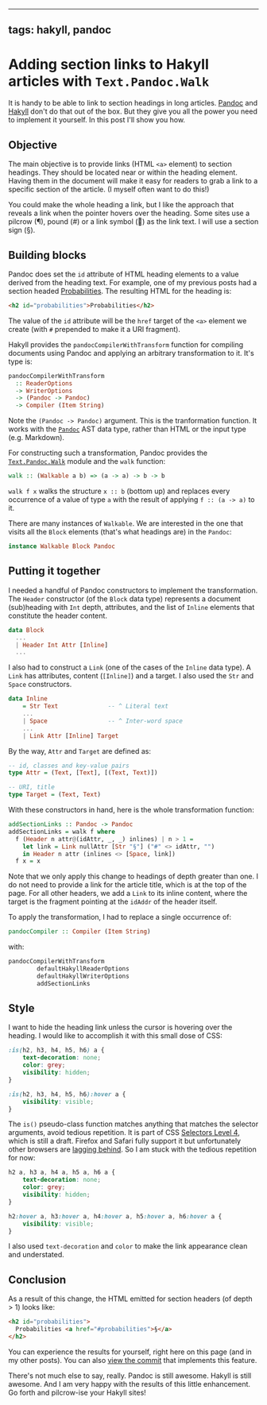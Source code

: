 ----
tags: hakyll, pandoc
----

# Adding section links to Hakyll articles with `Text.Pandoc.Walk`

It is handy to be able to link to section headings in long articles.
[Pandoc][] and [Hakyll][] don't do that out of the box.  But they
give you all the power you need to implement it yourself.  In this
post I'll show you how.

[Pandoc]: https://pandoc.org/
[Hakyll]: https://jaspervdj.be/hakyll/


## Objective

The main objective is to provide links (HTML `<a>` element) to
section headings.  They should be located near or within the heading
element.  Having them in the document will make it easy for readers
to grab a link to a specific section of the article.  (I myself
often want to do this!)

You could make the whole heading a link, but I like the approach
that reveals a link when the pointer hovers over the heading.  Some
sites use a pilcrow (¶), pound (#) or a link symbol (🔗) as the link
text.  I will use a section sign (§).


## Building blocks

Pandoc does set the `id` attribute of HTML heading elements to a
value derived from the heading text.  For example, one of my
previous posts had a section headed [Probabilities][].  The
resulting HTML for the heading is:

```html
<h2 id="probabilities">Probabilities</h2>
```

[Probabilities]: 2020-03-31-quickcheck-hedgehog.html#probabilities

The value of the `id` attribute will be the `href` target of the
`<a>` element we create (with `#` prepended to make it a URI
fragment).

Hakyll provides the `pandocCompilerWithTransform` function for
compiling documents using Pandoc and applying an arbitrary
transformation to it.  It's type is:

```haskell
pandocCompilerWithTransform
  :: ReaderOptions
  -> WriterOptions
  -> (Pandoc -> Pandoc)
  -> Compiler (Item String)
```

Note the `(Pandoc -> Pandoc)` argument.  This is the tranformation
function.  It works with the [`Pandoc`][] AST data type, rather than
HTML or the input type (e.g. Markdown).

[`Pandoc`]: https://hackage.haskell.org/package/pandoc-types-1.21/docs/Text-Pandoc-Definition.html#t:Pandoc

For constructing such a transformation, Pandoc provides the
[`Text.Pandoc.Walk`][] module and the `walk` function:

```haskell
walk :: (Walkable a b) => (a -> a) -> b -> b
```

`walk f x` walks the structure `x :: b` (bottom up) and replaces
every occurrence of a value of type `a` with the result of applying
`f :: (a -> a)` to it.

There are many instances of `Walkable`.  We are interested in the
one that visits all the `Block` elements (that's what headings are)
in the `Pandoc`:

```haskell
instance Walkable Block Pandoc
```

[`Text.Pandoc.Walk`]: https://hackage.haskell.org/package/pandoc-types-1.21/docs/Text-Pandoc-Walk.html#v:walk


## Putting it together

I needed a handful of Pandoc constructors to implement the
transformation.  The `Header` constructor (of the `Block` data type)
represents a document (sub)heading with `Int` depth, attributes, and
the list of `Inline` elements that constitute the header content.

```haskell
data Block
  ...
  | Header Int Attr [Inline]
  ...
```

I also had to construct a `Link` (one of the cases of the `Inline`
data type).  A `Link` has attributes, content (`[Inline]`) and a
target.  I also used the `Str` and `Space` constructors.

```haskell
data Inline
    = Str Text              -- ^ Literal text
    ...
    | Space                 -- ^ Inter-word space
    ...
    | Link Attr [Inline] Target
```

By the way, `Attr` and `Target` are defined as:

```haskell
-- id, classes and key-value pairs
type Attr = (Text, [Text], [(Text, Text)])

-- URI, title
type Target = (Text, Text)
```

With these constructors in hand, here is the whole transformation
function:

```haskell
addSectionLinks :: Pandoc -> Pandoc
addSectionLinks = walk f where
  f (Header n attr@(idAttr, _, _) inlines) | n > 1 =
    let link = Link nullAttr [Str "§"] ("#" <> idAttr, "")
    in Header n attr (inlines <> [Space, link])
  f x = x
```

Note that we only apply this change to headings of depth greater
than one.  I do not need to provide a link for the article title,
which is at the top of the page.  For all other headers, we add a
`Link` to its inline content, where the target is the fragment
pointing at the `idAddr` of the header itself.

To apply the transformation, I had to replace a single occurrence
of:

```haskell
pandocCompiler :: Compiler (Item String)
```

with:

```haskell
pandocCompilerWithTransform
        defaultHakyllReaderOptions
        defaultHakyllWriterOptions
        addSectionLinks
```


## Style

I want to hide the heading link unless the cursor is hovering over
the heading.  I would like to accomplish it with this small dose of
CSS:

```css
:is(h2, h3, h4, h5, h6) a {
    text-decoration: none;
    color: grey;
    visibility: hidden;
}

:is(h2, h3, h4, h5, h6):hover a {
    visibility: visible;
}
```

The `is()` pseudo-class function matches anything that matches the
selector arguments, avoid tedious repetition.  It is part of CSS
[Selectors Level 4][], which is still a draft.  Firefox and Safari
fully support it but unfortunately other browsers are [lagging
behind][].  So I am stuck with the tedious repetition for now:

```css
h2 a, h3 a, h4 a, h5 a, h6 a {
    text-decoration: none;
    color: grey;
    visibility: hidden;
}

h2:hover a, h3:hover a, h4:hover a, h5:hover a, h6:hover a {
    visibility: visible;
}
```

[Selectors Level 4]: https://www.w3.org/TR/selectors-4/#matches
[lagging behind]: https://caniuse.com/css-matches-pseudo

I also used `text-decoration` and `color` to make the link
appearance clean and understated.


## Conclusion

As a result of this change, the HTML emitted for section headers (of
depth > 1) looks like:

```html
<h2 id="probabilities">
  Probabilities <a href="#probabilities">§</a>
</h2>
```

You can experience the results for yourself, right here on this page
(and in my other posts).  You can also [view the commit][] that
implements this feature.

[view the commit]: https://github.com/frasertweedale/blog-fp/commit/fe72af9144fea3ece5295ac5446f647560119088

There's not much else to say, really.  Pandoc is still awesome.
Hakyll is still awesome.  And I am very happy with the results of
this little enhancement.  Go forth and pilcrow-ise your Hakyll
sites!
